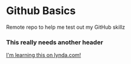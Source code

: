 Github Basics
=============

Remote repo to help me test out my GitHub skillz

### This really needs another header

[I'm learning this on lynda.com!](http://www.lynda.com)
